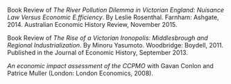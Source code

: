---
---

Book Review of _The River Pollution Dilemma in Victorian England: Nuisance Law Versus Economic E.fficiency_. By Leslie Rosenthal. Farnham: Ashgate, 2014. Australian Economic History Review, November 2015.

Book Review of _The Rise of a Victorian Ironopolis: Middlesbrough and Regional Industrialization_. By Minoru Yasumoto. Woodbridge: Boydell, 2011. Published in the Journal of Economic History, September 2013.

_An economic impact assessment of the CCPMO_ with Gavan Conlon and Patrice Muller (London: London Economics, 2008).

